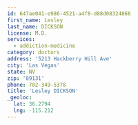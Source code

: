 ```yaml
---
id: 647ae041-e986-4521-a4f8-d88d08324866
first_name: Lesley
last_name: DICKSON
license: M.D.
services:
  - addiction-medicine
category: doctors
address: '5213 Hackberry Hill Ave'
city: 'Las Vegas'
state: NV
zip: '89131'
phone: 702-349-5378
title: 'Lesley DICKSON'
_geoloc:
  lat: 36.2794
  lng: -115.212
---
```

